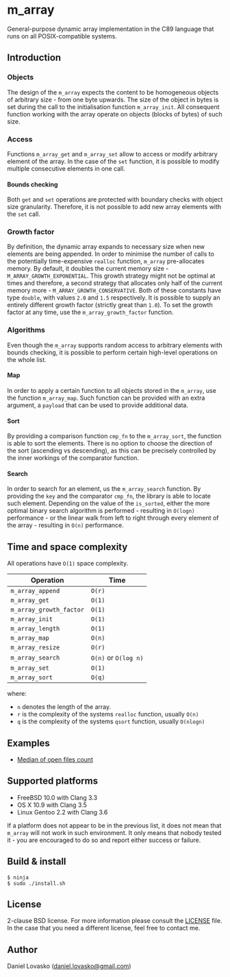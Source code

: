 # m_array
General-purpose dynamic array implementation in the C89 language that runs on
all POSIX-compatible systems.

## Introduction 
### Objects
The design of the `m_array` expects the content to be homogeneous objects of
arbitrary size - from one byte upwards. The size of the object in bytes is set
during the call to the initialisation function `m_array_init`. All consequent
function working with the array operate on objects (blocks of bytes) of such
size.

### Access
Functions `m_array_get` and `m_array_set` allow to access or modify arbitrary
element of the array. In the case of the `set` function, it is possible to
modify multiple consecutive elements in one call.

#### Bounds checking
Both `get` and `set` operations are protected with boundary checks with object
size granularity. Therefore, it is not possible to add new array elements with
the `set` call.

### Growth factor
By definition, the dynamic array expands to necessary size when new elements
are being appended. In order to minimise the number of calls to the potentially
time-expensive `realloc` function, `m_array` pre-allocates memory. By default,
it doubles the current memory size - `M_ARRAY_GROWTH_EXPONENTIAL`. This growth
strategy might not be optimal at times and therefore, a second strategy that
allocates only half of the current memory more - `M_ARRAY_GROWTH_CONSERVATIVE`.
Both of these constants have type `double`, with values `2.0` and `1.5`
respectively. It is possible to supply an entirely different growth factor
(strictly great than `1.0`). To set the growth factor at any time, use the
`m_array_growth_factor` function.

### Algorithms
Even though the `m_array` supports random access to arbitrary elements with
bounds checking, it is possible to perform certain high-level operations on the
whole list.

#### Map
In order to apply a certain function to all objects stored in the `m_array`,
use the function `m_array_map`. Such function can be provided with an extra
argument, a `payload` that can be used to provide additional data.

#### Sort
By providing a comparison function `cmp_fn` to the `m_array_sort`, the function
is able to sort the elements. There is no option to choose the direction of the
sort (ascending vs descending), as this can be precisely controlled by the
inner workings of the comparator function.

#### Search
In order to search for an element, us the `m_array_search` function. By
providing the `key` and the comparator `cmp_fn`, the library is able to locate
such element. Depending on the value of the `is_sorted`, either the more
optimal binary search algorithm is performed - resulting in `O(logn)`
performance - or the linear walk from left to right through every element of
the array - resulting in `O(n)` performance.

## Time and space complexity
All operations have `O(1)` space complexity.

| Operation               | Time                 |
|-------------------------|----------------------|
| `m_array_append`        | `O(r)`               |
| `m_array_get`           | `O(1)`               |
| `m_array_growth_factor` | `O(1)`               |
| `m_array_init`          | `O(1)`               |
| `m_array_length`        | `O(1)`               |
| `m_array_map`           | `O(n)`               |
| `m_array_resize`        | `O(r)`               |
| `m_array_search`        | `O(n)` or `O(log n)` |
| `m_array_set`           | `O(1)`               |
| `m_array_sort`          | `O(q)`               |

where:
 * `n` denotes the length of the array.
 * `r` is the complexity of the systems `realloc` function, usually `O(n)`
 * `q` is the complexity of the systems `qsort` function, usually `O(nlogn)`

## Examples
 * [Median of open files count](examples/openfiles.md)

## Supported platforms
 * FreeBSD 10.0 with Clang 3.3
 * OS X 10.9 with Clang 3.5
 * Linux Gentoo 2.2 with Clang 3.6

If a platform does not appear to be in the previous list, it does not mean that
`m_array` will not work in such environment. It only means that nobody tested
it - you are encouraged to do so and report either success or failure.

## Build & install
```
$ ninja
$ sudo ./install.sh
```

## License
2-clause BSD license. For more information please consult the
[LICENSE](LICENSE.md) file. In the case that you need a different license, feel
free to contact me.

## Author
Daniel Lovasko (daniel.lovasko@gmail.com)

